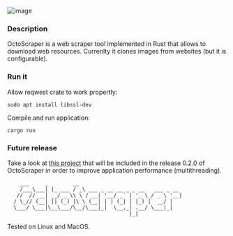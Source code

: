 ![image](https://user-images.githubusercontent.com/6343630/228603116-e2817f51-4126-4ce9-93f9-f296ddd2614c.png)

### Description
OctoScraper is a web scraper tool implemented in Rust that allows to download web resources. Currenlty it clones images from websites (but it is configurable).

### Run it
Allow reqwest crate to work propertly:
```
sudo apt install libssl-dev
```

Compile and run application:
```
cargo run
```

### Future release
Take a look at [this project](https://github.com/goto-eof/rust-multithread-sample-tokio) that will be included in the release 0.2.0 of OctoScraper in order to improve application performance (multithreading). 

```
    ___     _        __                                
    /___\___| |_ ___ / _\ ___ _ __ __ _ _ __   ___ _ __ 
   //  // __| __/ _ \\ \ / __| '__/ _` | '_ \ / _ \ '__|
  / \_// (__| || (_) |\ \ (__| | | (_| | |_) |  __/ |   
  \___/ \___|\__\___/\__/\___|_|  \__,_| .__/ \___|_|   
                                       |_|              
```    


Tested on Linux and MacOS.
